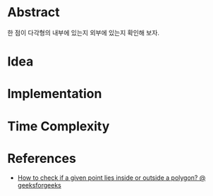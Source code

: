 # Abstract

한 점이 다각형의 내부에 있는지 외부에 있는지 확인해 보자.

# Idea

# Implementation

# Time Complexity

# References

* [How to check if a given point lies inside or outside a polygon? @ geeksforgeeks](http://www.geeksforgeeks.org/how-to-check-if-a-given-point-lies-inside-a-polygon/)
